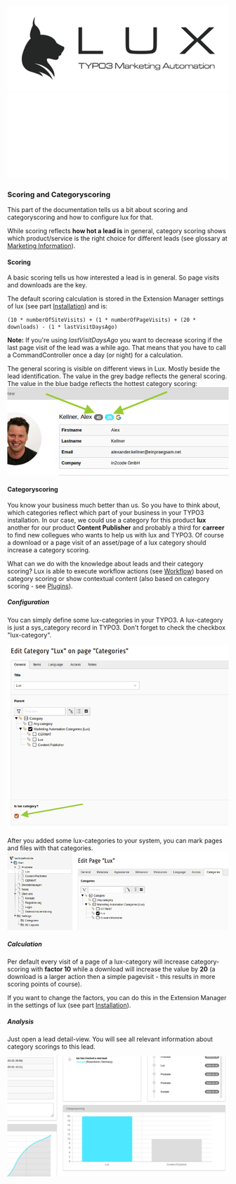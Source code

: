 ![LUX](/Documentation/Images/logo_claim.svg#gh-light-mode-only "LUX")
![LUX](/Documentation/Images/logo_claim_white.svg#gh-dark-mode-only "LUX")

### Scoring and Categoryscoring

This part of the documentation tells us a bit about scoring and categoryscoring and how to configure lux for that.

While scoring reflects **how hot a lead is** in general, category scoring shows which product/service
is the right choice for different leads (see glossary at [Marketing Information](../../Marketing/Index.md)).




#### Scoring

A basic scoring tells us how interested a lead is in general. So page visits and downloads are the key.

The default scoring calculation is stored in the Extension Manager settings of lux (see part
[Installation](../Installation/Index.md)) and is:

```
(10 * numberOfSiteVisits) + (1 * numberOfPageVisits) + (20 * downloads) - (1 * lastVisitDaysAgo)
```

**Note:** If you're using *lastVisitDaysAgo* you want to decrease scoring if the last page visit of the lead was a while
ago. That means that you have to call a CommandController once a day (or night) for a calculation.

The general scoring is visible on different views in Lux. Mostly beside the lead identification.
The value in the grey badge reflects the general scoring. The value in the blue badge reflects the hottest category
scoring:
<img src="../../../Documentation/Images/documentation_scoring.png" />




#### Categoryscoring

You know your business much better than us. So you have to think about, which categories reflect which part of your
business in your TYPO3 installation.
In our case, we could use a category for this product **lux** another for our product **Content Publisher**
and probably a third for **carreer** to find new collegues who wants to help us with lux and TYPO3.
Of course a download or a page visit of an asset/page of a lux category should increase a category scoring.

What can we do with the knowledge about leads and their category scoring? Lux is able to execute workflow actions
(see [Workflow](../Campaigns/Index.md)) based on category scoring or show contextual content
(also based on category scoring - see [Plugins](../Plugins/Index.md)).

##### Configuration

You can simply define some lux-categories in your TYPO3. A lux-category is just a sys_category record in TYPO3.
Don't forget to check the checkbox "lux-category".

<img src="../../../Documentation/Images/documentation_categoryscorings_categories.png" width="800" />

After you added some lux-categories to your system, you can mark pages and files with that categories.
<img src="../../../Documentation/Images/documentation_categoryscorings_page.png" width="800" />

##### Calculation

Per default every visit of a page of a lux-category will increase category-scoring with **factor 10** while a download
will increase the value by **20** (a download is a larger action then a simple pagevisit - this results in more scoring
points of course).

If you want to change the factors, you can do this in the Extension Manager in the settings of lux (see part
[Installation](../Installation/Index.md)).

##### Analysis

Just open a lead detail-view. You will see all relevant information about category scorings to this lead.

<img src="../../../Documentation/Images/documentation_categoryscorings_detail.png" width="800" />
